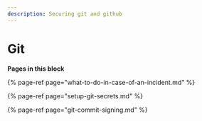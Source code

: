 ```yaml
---
description: Securing git and github
---
```


# Git

**Pages in this block**

{% page-ref page="what-to-do-in-case-of-an-incident.md" %}

{% page-ref page="setup-git-secrets.md" %}

{% page-ref page="git-commit-signing.md" %}

